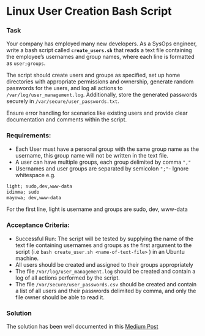 # Linux User Creation Bash Script

### Task
Your company has employed many new developers. As a SysOps engineer, write a bash script called **`create_users.sh`** that reads a text file containing the employee’s usernames and group names, where each line is formatted as `user;groups`.

The script should create users and groups as specified, set up home directories with appropriate permissions and ownership, generate random passwords for the users, and log all actions to `/var/log/user_management.log`. Additionally, store the generated passwords securely in `/var/secure/user_passwords.txt`.

Ensure error handling for scenarios like existing users and provide clear documentation and comments within the script.

### Requirements:
- Each User must have a personal group with the same group name as the username, this group name will not be written in the text file.
- A user can have multiple groups, each group delimited by comma `","`
- Usernames and user groups are separated by semicolon `";"`- Ignore whitespace
e.g.
```txt
light; sudo,dev,www-data
idimma; sudo
mayowa; dev,www-data
```
For the first line, light is username and groups are sudo, dev, www-data

### Acceptance Criteria:
- Successful Run: The script will be tested by supplying the name of the text file containing usernames and groups as the first argument to the script (i.e `bash create_user.sh <name-of-text-file>` ) in an Ubuntu machine.
- All users should be created and assigned to their groups appropriately
- The file `/var/log/user_management.log` should be created and contain a log of all actions performed by the script.
- The file `/var/secure/user_passwords.csv` should be created and contain a list of all users and their passwords delimited by comma, and only the file owner should be able to read it.


### Solution
The solution has been well documented in this [Medium Post](https://medium.com/@rtmabiola/automating-linux-user-and-group-creation-in-linux-with-bash-scripts-3b9480cf7ada)